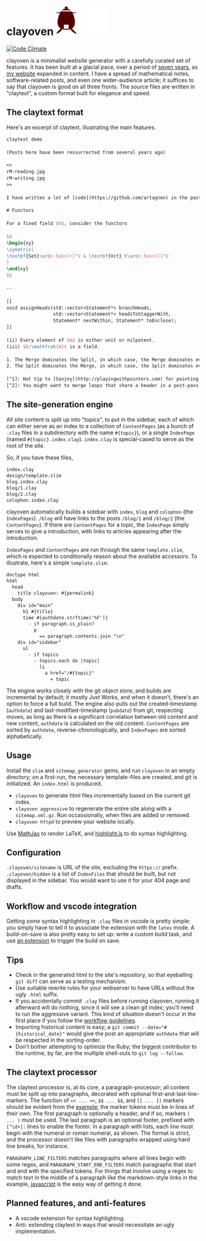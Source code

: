 # clayoven ![logo](clayoven.png)

[![Code Climate](https://codeclimate.com/github/artagnon/clayoven.png)](https://codeclimate.com/github/artagnon/clayoven)

clayoven is a minimalist website generator with a carefully curated set of features. It has been built at a glacial pace, over a period of [seven years](https://github.com/artagnon/clayoven/commit/d4d40161e9f76dbe74078c669de9af698cf621d6), as [my website](https://artagnon.com) expanded in content. I have a spread of mathematical notes, software-related posts, and even one wider-audience article; it suffices to say that clayoven is good on all three fronts. The source files are written in "claytext", a custom format built for elegance and speed.

## The claytext format

Here's an excerpt of claytext, illustrating the main features.

```latex
claytext demo

(Posts here have been ressurrected from several years ago)

<<
rM-reading.jpg
rM-writing.jpg
>>

I have written a lot of [code](https://github.com/artagnon) in the past.

# Functors

For a fixed field $K$, consider the functors

$$
\begin{xy}
\xymatrix{
\textbf{Set}\ar@<.5ex>[r]^V & \textbf{Vct}_K\ar@<.5ex>[l]^U
}
\end{xy}
$$

--

[[
void assignHeads(std::vector<Statement*> branchHeads,
                 std::vector<Statement*> headsToStaggerWith,
                 Statement* nestWithin, Statement* toEnclose);
]]

(ii) Every element of $A$ is either unit or nilpotent.
(iii) $A/\mathfrak{N}$ is a field.

1. The Merge dominates the Split, in which case, the Merge dominates everything lying on the outEdges of the Split leading to the Merge
2. The Split dominates the Merge, in which case, the Split dominates everything on its outEdges leading to the Merge.

[^1]: Hat tip to [Sanjoy](http://playingwithpointers.com) for pointing out the fifth case.
[^2]: You might want to merge loops that share a header in a post-pass.
```

## The site-generation engine

All site content is split up into "topics", to put in the sidebar, each of which can either serve as an index to a collection of `ContentPages` (as a bunch of `.clay` files in a subdirectory with the name `#{topic}`), or a single `IndexPage` (named `#{topic}.index.clay`). `index.clay` is special-cased to serve as the root of the site.

So, if you have these files,

    index.clay
    design/template.slim
    blog.index.clay
    blog/1.clay
    blog/2.clay
    colophon.index.clay

clayoven automatically builds a sidebar with `index`, `blog` and `colophon` (the `IndexPages`). `/blog` will have links to the posts `/blog/1` and `/blog/2` (the `ContentPages`). If there are `ContentPages` for a topic, the `IndexPage` simply serves to give a introduction, with links to articles appearing after the introduction.

`IndexPages` and `ContentPages` are run through the same `template.slim`, which is expected to conditionally reason about the available accessors. To illustrate, here's a simple `template.slim`:

```slim
doctype html
html
  head
    title clayoven: #{permalink}
  body
    div id="main"
      h1 #{title}
      time #{authdate.strftime('%F')}
        - if paragraph.is_plain?
          p
            == paragraph.contents.join "\n"
    div id="sidebar"
      ul
        - if topics
          - topics.each do |topic|
            li
              a href="/#{topic}"
                = topic
```

The engine works closely with the git object store, and builds are incremental by default; it mostly Just Works, and when it doesn't, there's an option to force a full build. The engine also pulls out the created-timestamp (`authdate`) and last-modified-timestamp (`pubdate`) from git, respecting moves; as long as there is a significant correlation between old content and new content, `authdate` is calculated on the old content. `ContentPages` are sorted by `authdate`, reverse-chronologically, and `IndexPages` are sorted alphabetically.

## Usage

Install the `slim` and `sitemap_generator` gems, and run `clayoven` in an empty directory; on a first-run, the necessary template-files are created, and git is initialized. An `index.html` is produced.

- `clayoven` to generate html files incrementally based on the current git index.
- `clayoven aggressive` to regenerate the entire site along with a `sitemap.xml.gz`. Run occassionally, when files are added or removed.
- `clayoven httpd` to preview your website locally.

Use [MathJax](https://www.mathjax.org) to render LaTeX, and [highlight.js](https://highlightjs.org) to do syntax highlighting.

## Configuration

`.clayoven/sitename` is URL of the site, excluding the `https://` prefix. `.clayoven/hidden` is a list of `IndexFiles` that should be built, but not displayed in the sidebar. You would want to use it for your 404 page and drafts.

## Workflow and vscode integration

Getting _some_ syntax highlighting in `.clay` files in vscode is pretty simple: you simply have to tell it to associate the extension with the `latex` mode. A build-on-save is also pretty easy to set up: write a custom build task, and use [an extension](https://marketplace.visualstudio.com/items?itemName=Gruntfuggly.triggertaskonsave) to trigger the build on save.

## Tips

- Check in the generated html to the site's repository, so that eyeballing `git diff` can serve as a testing mechanism.
- Use suitable rewrite rules for your webserver to have URLs without the ugly `.html` suffix.
- If you accidentally commit `.clay` files before running clayoven, running it afterward will do nothing, since it will see a clean git index; you'll need to run the aggressive variant. This kind of situation doesn't occur in the first place if you follow the [workflow guidelines](/README.md#workflow-and-vscode-integration).
- Importing historical content is easy; a `git commit --date="#{historical_date}"` would give the post an appropriate `authdate` that will be respected in the sorting-order.
- Don't bother attempting to optimize the Ruby; the biggest contributor to the runtime, by far, are the multiple shell-outs to `git log --follow`.

## The claytext processor

The claytext processor is, at its core, a paragraph-processor; all content must be split up into paragraphs, decorated with optional first-and-last-line-markers. The function of `<< ... >>`, `$$ ... $$`, and `[[ ... ]]` markers should be evident from the [example](/README.md#the-claytext-format); the marker tokens must be in lines of their own. The first paragraph is optionally a header, and if so, markers `( ... )` must be used. The last paragraph is an optional footer, prefixed with `[^\d+]:` lines to enable the footer. In a paragraph with lists, each line must begin with the numeral or roman numeral, as shown. The format is strict, and the processor doesn't like files with paragraphs wrapped using hard line breaks, for instance.

`PARAGRAPH_LINE_FILTERS` matches paragraphs where all lines begin with some regex, and `PARAGRAPH_START_END_FILTERS` match paragraphs that start and end with the specified tokens. For things that involve using a regex to match text in the middle of a paragraph like the markdown-style links in the example, [javascript](https://github.com/artagnon/artagnon.com/blob/master/design/claytext.js) is the easy way of getting it done.

## Planned features, and anti-features

- A vscode extension for syntax highlighting.
- Anti: extending claytext in ways that would necessitate an ugly implementation.

